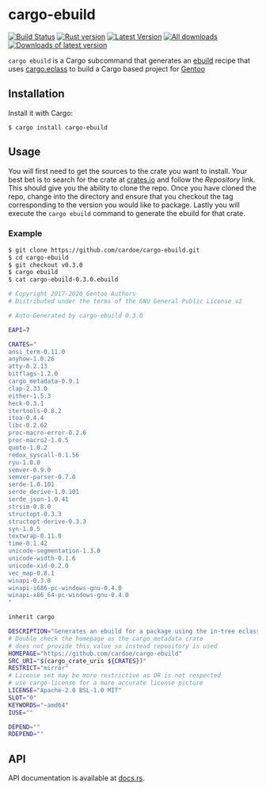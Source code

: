 # cargo-ebuild

[![Build Status](https://github.com/gentoo/cargo-ebuild/actions/workflows/rust.yml/badge.svg)](https://github.com/gentoo/cargo-ebuild/actions)
[![Rust version]( https://img.shields.io/badge/rust-1.26-blue.svg)]()
[![Latest Version](https://img.shields.io/crates/v/cargo-ebuild.svg)](https://crates.io/crates/cargo-ebuild)
[![All downloads](https://img.shields.io/crates/d/cargo-ebuild.svg)](https://crates.io/crates/cargo-ebuild)
[![Downloads of latest version](https://img.shields.io/crates/dv/cargo-ebuild.svg)](https://crates.io/crates/cargo-ebuild)

`cargo ebuild` is a Cargo subcommand that generates an
[ebuild](https://wiki.gentoo.org/wiki/Ebuild) recipe that uses
[cargo.eclass](https://gitweb.gentoo.org/repo/gentoo.git/tree/eclass/cargo.eclass)
to build a Cargo based project for [Gentoo](https://gentoo.org/)

## Installation

Install it with Cargo:

```
$ cargo install cargo-ebuild
```

## Usage

You will first need to get the sources to the crate you want to install.
Your best bet is to search for the crate at [crates.io](https://crates.io)
and follow the *Repository* link. This should give you the ability to clone
the repo. Once you have cloned the repo, change into the directory and
ensure that you checkout the tag corresponding to the version you would like
to package. Lastly you will execute the `cargo ebuild` command to generate the
ebuild for that crate.

### Example

```bash
$ git clone https://github.com/cardoe/cargo-ebuild.git
$ cd cargo-ebuild
$ git checkout v0.3.0
$ cargo ebuild
$ cat cargo-ebuild-0.3.0.ebuild
```

```ebuild
# Copyright 2017-2020 Gentoo Authors
# Distributed under the terms of the GNU General Public License v2

# Auto-Generated by cargo-ebuild 0.3.0

EAPI=7

CRATES="
ansi_term-0.11.0
anyhow-1.0.26
atty-0.2.13
bitflags-1.2.0
cargo_metadata-0.9.1
clap-2.33.0
either-1.5.3
heck-0.3.1
itertools-0.8.2
itoa-0.4.4
libc-0.2.62
proc-macro-error-0.2.6
proc-macro2-1.0.5
quote-1.0.2
redox_syscall-0.1.56
ryu-1.0.0
semver-0.9.0
semver-parser-0.7.0
serde-1.0.101
serde_derive-1.0.101
serde_json-1.0.41
strsim-0.8.0
structopt-0.3.3
structopt-derive-0.3.3
syn-1.0.5
textwrap-0.11.0
time-0.1.42
unicode-segmentation-1.3.0
unicode-width-0.1.6
unicode-xid-0.2.0
vec_map-0.8.1
winapi-0.3.8
winapi-i686-pc-windows-gnu-0.4.0
winapi-x86_64-pc-windows-gnu-0.4.0
"

inherit cargo

DESCRIPTION="Generates an ebuild for a package using the in-tree eclasses."
# Double check the homepage as the cargo_metadata crate
# does not provide this value so instead repository is used
HOMEPAGE="https://github.com/cardoe/cargo-ebuild"
SRC_URI="$(cargo_crate_uris ${CRATES})"
RESTRICT="mirror"
# License set may be more restrictive as OR is not respected
# use cargo-license for a more accurate license picture
LICENSE="Apache-2.0 BSL-1.0 MIT"
SLOT="0"
KEYWORDS="~amd64"
IUSE=""

DEPEND=""
RDEPEND=""
```

## API

API documentation is available at [docs.rs](https://docs.rs/cargo-ebuild/).
